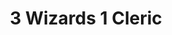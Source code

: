 ---
layout: category
title: 3 Wizards 1 Cleric
permalink: /category/3-wizards-1-cleric/index.html
category: 3 Wizards 1 Cleric
---